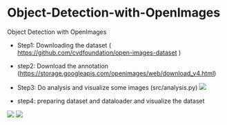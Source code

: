 # Object-Detection-with-OpenImages
Object Detection with OpenImages

* Step1: Downloading the dataset ( https://github.com/cvdfoundation/open-images-dataset )
* step2: Download the annotation (https://storage.googleapis.com/openimages/web/download_v4.html)
* Step3: Do analysis and visualize some images (src/analysis.py)
![](random/analysis1.png)

* step4: preparing dataset and dataloader and visualize the dataset

![](random/datavis1.png)
![](random/datavis2.png)